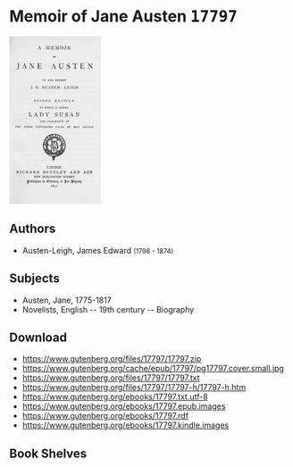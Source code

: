 # Memoir of Jane Austen <kbd>17797</kbd>

![](./cover.medium.jpg "")

## Authors


 - Austen-Leigh, James Edward <small>(1798 - 1874)</small>

## Subjects


 - Austen, Jane, 1775-1817
 - Novelists, English -- 19th century -- Biography

## Download


 - https://www.gutenberg.org/files/17797/17797.zip
 - https://www.gutenberg.org/cache/epub/17797/pg17797.cover.small.jpg
 - https://www.gutenberg.org/files/17797/17797.txt
 - https://www.gutenberg.org/files/17797/17797-h/17797-h.htm
 - https://www.gutenberg.org/ebooks/17797.txt.utf-8
 - https://www.gutenberg.org/ebooks/17797.epub.images
 - https://www.gutenberg.org/ebooks/17797.rdf
 - https://www.gutenberg.org/ebooks/17797.kindle.images

## Book Shelves


